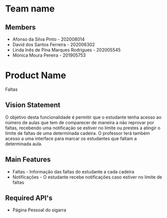 # Team name

## Members

- Afonso da Silva Pinto - 202008014
- David dos Santos Ferreira - 202006302
- Linda Inês de Pina Marques Rodrigues - 202005545
- Mónica Moura Pereira - 201905753

# Product Name
Faltas

## Vision Statement
O objetivo desta funcionalidade é permitir que o estudante tenha acesso ao número de aulas que tem de comparecer de maneira a não reprovar por faltas, recebendo uma notificação se estiver no limite ou prestes a atingir o limite de faltas de uma determinada cadeira.
O professor terá também acesso a uma interface para marcar os estudantes que faltam a determinada aula.

## Main Features
 - Faltas - Informação das faltas do estudante a cada cadeira
 - Notificações - O estudante recebe notificações caso estiver no limite de faltas

## Required API's
- Página Pessoal do sigarra
